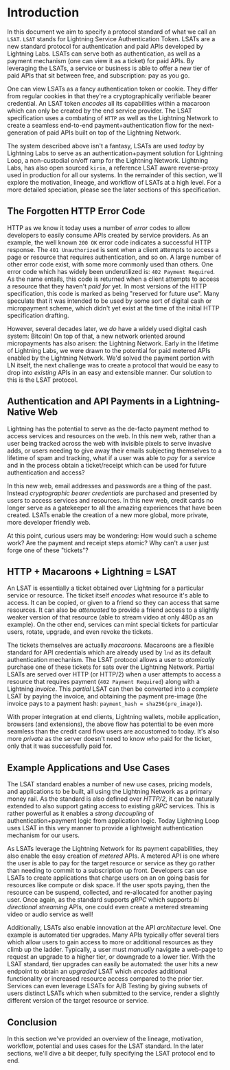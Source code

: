 # Introduction

In this document we aim to specify a protocol standard of what we call an `LSAT`.
`LSAT` stands for Lightning Service Authentication Token. LSATs are a new
standard protocol for authentication and paid APIs developed by Lightning Labs.
LSATs can serve both as authentication, as well as a payment mechanism (one can
view it as a ticket) for paid APIs. By leveraging the LSATs, a service or
business is able to offer a new tier of paid APIs that sit between free, and
subscription: pay as you go.

One can view LSATs as a fancy authentication token or cookie. They differ from
regular cookies in that they're a cryptographically verifiable bearer
credential. An LSAT token _encodes_ all its capabilities within a macaroon
which can only be created by the end service provider. The LSAT specification
uses a combating of `HTTP` as well as the Lightning Network to create a
seamless end-to-end payment+authentication flow for the next-generation of paid
APIs built on top of the Lightning Network.

The system described above isn't a fantasy, LSATs are used _today_ by Lightning
Labs to serve as an authentication+payment solution for Lightning Loop, a
non-custodial on/off ramp for the Lightning Network. Lightning Labs, has also
open sourced `kirin`, a reference LSAT aware reverse-proxy used in production
for all our systems. In the remainder of this section, we'll explore the
motivation, lineage, and workflow of LSATs at a high level. For a more detailed
speciation, please see the later sections of this specification.

## The Forgotten HTTP Error Code

HTTP as we know it today uses a number of _error_ codes to allow developers to
easily consume APIs created by service providers.  As an example, the well
known `200 OK` error code indicates a successful HTTP response.  The `401
Unauthorized` is sent when a client attempts to access a page or resource that
requires authentication, and so on. A large number of other error code exist,
with some more commonly used than others. One error code which has widely been
underutilized is: `402 Payment Required`. As the name entails, this code is
returned when a client attempts to access a resource that they haven't _paid
for_ yet. In most versions of the HTTP specification, this code is marked as
being "reserved for future use". Many speculate that it was intended to be used
by some sort of digital cash or micropayment scheme, which didn't yet exist at
the time of the initial HTTP specification drafting. 

However, several decades later, we _do_ have a widely used digital cash system:
Bitcoin! On top of that, a new network oriented around micropayments has also
arisen: the Lightning Network. Early in the lifetime of Lightning Labs, we were
drawn to the potential for paid metered APIs enabled by the Lightning Network.
We'd solved the payment portion with LN itself, the next challenge was to
create a protocol that would be easy to drop into _existing_ APIs in an easy
and extensible manner. Our solution to this is the LSAT protocol.

## Authentication and API Payments in a Lightning-Native Web

Lightning has the potential to serve as the de-facto payment method to access
services and resources on the web. In this new web, rather than a user being
tracked across the web with invisible pixels to serve invasive adds, or users
needing to give away their emails subjecting themselves to a lifetime of spam
and tracking, what if a user was able to _pay_ for a service and in the process
obtain a ticket/receipt which can be used for future authentication and access?

In this new web, email addresses and passwords are a thing of the past. Instead
_cryptographic bearer credentials_ are purchased and presented by users to
access services and resources. In this new web, credit cards no longer serve as
a gatekeeper to all the amazing experiences that have been created.  LSATs
enable the creation of a new more global, more private, more developer friendly
web.

At this point, curious users may be wondering: How would such a scheme work?
Are the payment and receipt steps atomic? Why can't a user just forge one of
these "tickets"?

## HTTP + Macaroons + Lightning = LSAT

An LSAT is essentially a ticket obtained over Lightning for a particular
service or resource. The ticket itself _encodes_ what resource it's able to
access. It can be copied, or given to a friend so they can access that same
resources. It can also be _attenuated_ to provide a friend access to a slightly
weaker version of that resource (able to stream video at only 480p as an
example). On the other end, services can mint special tickets for particular
users, rotate, upgrade, and even revoke the tickets.

The tickets themselves are actually _macaroons_. Macaroons are a flexible
standard for API credentials which are already used by `lnd` as its default
authentication mechanism. The LSAT protocol allows a user to _atomically_
purchase one of these tickets for sats over the Lightning Network. Partial
LSATs are served over HTTP (or HTTP/2) when a user attempts to access a
resource that requires payment (`402 Payment Required`) along with a Lightning
_invoice_. This _partial_ LSAT can then be converted into a _complete_ LSAT by
paying the invoice, and obtaining the payment pre-image (the invoice pays to a
payment hash: `payment_hash = sha256(pre_image)`).

With proper integration at end clients, Lightning wallets, mobile application,
browsers (and extensions), the above flow has potential to be even more
seamless than the credit card flow users are accustomed to today. It's also
more _private_ as the server doesn't need to know _who_ paid for the ticket,
only that it was successfully paid for.

## Example Applications and Use Cases

The LSAT standard enables a number of new use cases, pricing models, and
applications to be built, all using the Lightning Network as a primary money
rail. As the standard is also defined over _HTTP/2_, it can be naturally
extended to also support gating access to existing _gRPC_ services. This is
rather powerful as it enables a _strong decoupling_ of authentication+payment
logic from application logic. Today Lightning Loop uses LSAT in this very
manner to provide a lightweight authentication mechanism for our users.

As LSATs leverage the Lightning Network for its payment capabilities, they also
enable the easy creation of _metered_ APIs. A metered API is one where the user
is able to pay for the target resource or service as they go rather than
needing to commit to a subscription up front. Developers can use LSATs to
create applications that charge users on an on going basis for resources like
compute or disk space. If the user spots paying, then the resource can be
suspend, collected, and re-allocated for another paying user. Once again, as
the standard supports _gRPC_ which supports _bi directional streaming_ APIs,
one could even create a metered streaming video or audio service as well!

Additionally, LSATs also enable innovation at the API _architecture_ level. One
example is automated tier upgrades. Many APIs typically offer several tiers
which allow users to gain access to more or additional resources as they climb
up the ladder. Typically, a user must _manually_ navigate a web-page to request
an upgrade to a higher tier, or downgrade to a lower tier. With the LSAT
standard, tier upgrades can easily be automated: the user hits a new endpoint
to obtain an _upgraded_ LSAT which _encodes_ additional functionality or
increased resource access compared to the prior tier. Services can even
leverage LSATs for A/B Testing by giving subsets of users distinct LSATs which
when submitted to the service, render a slightly different version of the
target resource or service.

## Conclusion

In this section we've provided an overview of the lineage, motivation,
workflow, potential and uses cases for the LSAT standard. In the later
sections, we'll dive a bit deeper, fully specifying the LSAT protocol end to
end.
